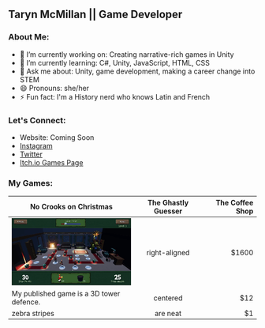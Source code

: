 
## Taryn McMillan || Game Developer

### About Me:

- 🔭 I’m currently working on: Creating narrative-rich games in Unity
- 🌱 I’m currently learning: C#, Unity, JavaScript, HTML, CSS
- 💬 Ask me about: Unity, game development, making a career change into STEM
- 😄 Pronouns: she/her
- ⚡ Fun fact: I'm a History nerd who knows Latin and French

### Let's Connect:

- Website: Coming Soon
- <a href="https://www.instagram.com/tarynwritescode/" target="_blank">Instagram</a>
- <a href="https://twitter.com/TarynWritesCode" target="_blank">Twitter</a> 
- <a href="https://mystic-mill-games.itch.io/" target="_blank">Itch.io Games Page</a>

### My Games:

| No Crooks on Christmas        | The Ghastly Guesser       | The Coffee Shop  |
| ------------- |:-------------:| -----:|
| <img src= "https://github.com/TarynMcMillan/TarynMcMillan/blob/main/giphy.gif" width="300">     | right-aligned | $1600 |
| My published game is a 3D tower defence.      | centered      |   $12 |
| zebra stripes | are neat      |    $1 |


